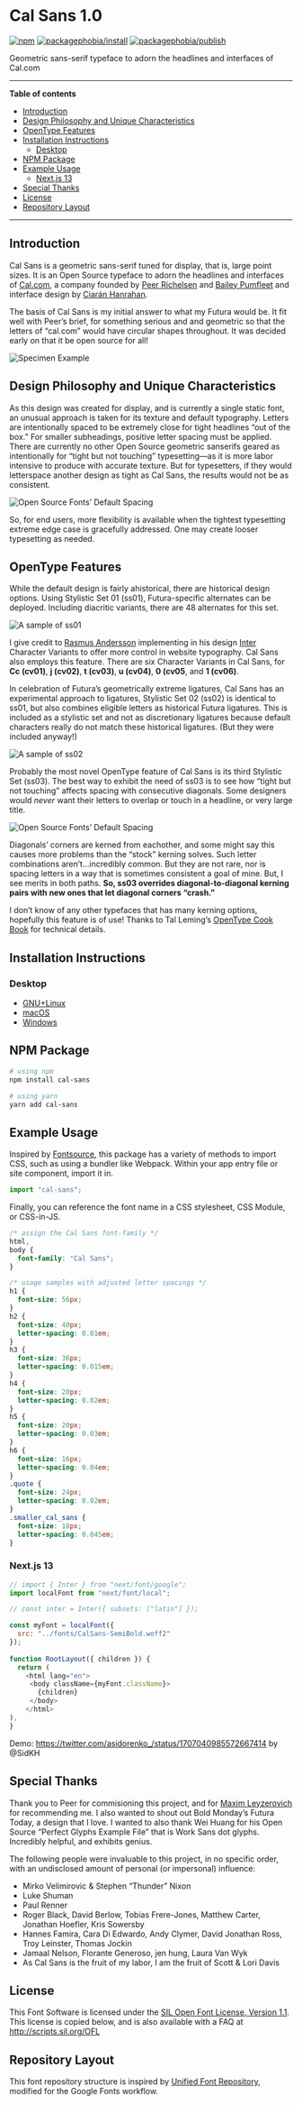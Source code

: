 <!-- markdownlint-disable MD033 MD036 MD041 -->

# Cal Sans 1.0

[![npm](https://badgen.net/npm/v/cal-sans)](https://www.npmjs.com/package/cal-sans)
[![packagephobia/install](https://badgen.net/packagephobia/install/cal-sans)](https://www.npmjs.com/package/cal-sans)
[![packagephobia/publish](https://badgen.net/packagephobia/publish/cal-sans)](https://www.npmjs.com/package/cal-sans)

Geometric sans-serif typeface to adorn the headlines and interfaces of Cal.com

---

**Table of contents**

- [Introduction](#introduction)
- [Design Philosophy and Unique Characteristics](#design-philosophy-and-unique-characteristics)
- [OpenType Features](#opentype-features)
- [Installation Instructions](#installation-instructions)
  - [Desktop](#desktop)
- [NPM Package](#npm-package)
- [Example Usage](#example-usage)
  - [Next.js 13](#nextjs-13)
- [Special Thanks](#special-thanks)
- [License](#license)
- [Repository Layout](#repository-layout)

---

## Introduction

Cal Sans is a geometric sans-serif tuned for display, that is, large point sizes. It is an Open Source typeface to adorn the headlines and interfaces of [Cal.com](https://cal.com/), a company founded by [Peer Richelsen](https://twitter.com/peer_rich) and [Bailey Pumfleet](https://twitter.com/BaileyPumfleet) and interface design by [Ciarán Hanrahan](https://twitter.com/CiaranHan).

The basis of Cal Sans is my initial answer to what my Futura would be. It fit well with Peer’s brief, for something serious and and geometric so that the letters of “cal.com” would have circular shapes throughout. It was decided early on that it be open source for all!

![Specimen Example](/documentation/images/blog-specimen.jpg)

## Design Philosophy and Unique Characteristics

As this design was created for display, and is currently a single static font, an unusual approach is taken for its texture and default typography. Letters are intentionally spaced to be extremely close for tight headlines “out of the box.” For smaller subheadings, positive letter spacing must be applied. There are currently no other Open Source geometric sanserifs geared as intentionally for “tight but not touching” typesetting—as it is more labor intensive to produce with accurate texture. But for typesetters, if they would letterspace another design as tight as Cal Sans, the results would not be as consistent.

![Open Source Fonts’ Default Spacing](/documentation/images/Default-Spacing.gif)

So, for end users, more flexibility is available when the tightest typesetting extreme edge case is gracefully addressed. One may create looser typesetting as needed.

## OpenType Features

While the default design is fairly ahistorical, there are historical design options. Using Stylistic Set 01 (ss01), Futura-specific alternates can be deployed. Including diacritic variants, there are 48 alternates for this set.

![A sample of ss01](/documentation/images/blog-specimen_ss01.jpg)

I give credit to [Rasmus Andersson](https://twitter.com/rsms) implementing in his design [Inter](https://github.com/rsms/inter) Character Variants to offer more control in website typography. Cal Sans also employs this feature. There are six Character Variants in Cal Sans, for **Cc (cv01)**, **j (cv02)**, **t (cv03)**, **u (cv04)**, **0 (cv05**, and **1 (cv06)**.

In celebration of Futura’s geometrically extreme ligatures, Cal Sans has an experimental approach to ligatures, Stylistic Set 02 (ss02) is identical to ss01, but also combines eligible letters as historical Futura ligatures. This is included as a stylistic set and not as discretionary ligatures because default characters really do not match these historical ligatures. (But they were included anyway!)

![A sample of ss02](/documentation/images/blog-specimen_ss02.jpg)

Probably the most novel OpenType feature of Cal Sans is its third Stylistic Set (ss03). The best way to exhibit the need of ss03 is to see how “tight but not touching” affects spacing with consecutive diagonals. Some designers would _never_ want their letters to overlap or touch in a headline, or very large title.

![Open Source Fonts’ Default Spacing](/documentation/images/ss03_kerning.gif)

Diagonals’ corners are kerned from eachother, and some might say this causes more problems than the “stock” kerning solves. Such letter combinations aren’t…incredibly common. But they are not rare, nor is spacing letters in a way that is sometimes consistent a goal of mine. But, I see merits in both paths. **So, ss03 overrides diagonal-to-diagonal kerning pairs with new ones that let diagonal corners “crash.”**

I don’t know of any other typefaces that has many kerning options, hopefully this feature is of use! Thanks to Tal Leming’s [OpenType Cook Book](https://opentypecookbook.com/rules/) for technical details.

## Installation Instructions

### Desktop

- [GNU+Linux](https://wiki.archlinux.org/index.php/fonts#Manual_installation)
- [macOS](https://support.apple.com/en-us/HT201749)
- [Windows](https://support.microsoft.com/en-us/help/314960/how-to-install-or-remove-a-font-in-windows)

## NPM Package

```sh
# using npm
npm install cal-sans

# using yarn
yarn add cal-sans
```

## Example Usage

Inspired by [Fontsource](https://github.com/fontsource), this package has a variety of methods to import CSS, such as using a bundler like Webpack. Within your app entry file or site component, import it in.

```js
import "cal-sans";
```

Finally, you can reference the font name in a CSS stylesheet, CSS Module, or CSS-in-JS.

```css
/* assign the Cal Sans font-family */
html,
body {
  font-family: "Cal Sans";
}

/* usage samples with adjusted letter spacings */
h1 {
  font-size: 56px;
}
h2 {
  font-size: 40px;
  letter-spacing: 0.01em;
}
h3 {
  font-size: 36px;
  letter-spacing: 0.015em;
}
h4 {
  font-size: 28px;
  letter-spacing: 0.02em;
}
h5 {
  font-size: 20px;
  letter-spacing: 0.03em;
}
h6 {
  font-size: 16px;
  letter-spacing: 0.04em;
}
.quote {
  font-size: 24px;
  letter-spacing: 0.02em;
}
.smaller_cal_sans {
  font-size: 18px;
  letter-spacing: 0.045em;
}
```

### Next.js 13

```js
// import { Inter } from "next/font/google";
import localFont from "next/font/local";

// const inter = Inter({ subsets: ["latin"] });

const myFont = localFont({
  src: "../fonts/CalSans-SemiBold.woff2"
});
 
function RootLayout({ children }) {
  return (
    <html lang="en">
     <body className={myFont.className}>
       {children}
     </body>
    </html> 
),
} 

```
Demo: https://twitter.com/asidorenko_/status/1707040985572667414 by @SidKH


## Special Thanks

Thank you to Peer for commisioning this project, and for [Maxim Leyzerovich](https://twitter.com/round) for recommending me. I also wanted to shout out Bold Monday’s Futura Today, a design that I love. I wanted to also thank Wei Huang for his Open Source “Perfect Glyphs Example File” that is Work Sans dot glyphs. Incredibly helpful, and exhibits genius.

The following people were invaluable to this project, in no specific order, with an undisclosed amount of personal (or impersonal) influence:

- Mirko Velimirovic & Stephen “Thunder” Nixon
- Luke Shuman
- Paul Renner
- Roger Black, David Berlow, Tobias Frere-Jones, Matthew Carter, Jonathan Hoefler, Kris Sowersby
- Hannes Famira, Cara Di Edwardo, Andy Clymer, David Jonathan Ross, Troy Leinster, Thomas Jockin
- Jamaal Nelson, Florante Generoso, jen hung, Laura Van Wyk
- As Cal Sans is the fruit of my labor, I am the fruit of Scott & Lori Davis

## License

This Font Software is licensed under the [SIL Open Font License, Version 1.1](https://github.com/calendso/font/blob/main/OFL.txt).
This license is copied below, and is also available with a FAQ at
<http://scripts.sil.org/OFL>

## Repository Layout

This font repository structure is inspired by [Unified Font Repository](https://github.com/googlefonts/Unified-Font-Repository), modified for the Google Fonts workflow.
